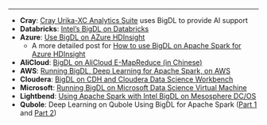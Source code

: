 

---

* __Cray__: [Cray Urika-XC Analytics Suite](http://www.cray.com/products/analytics/urika-xc) uses BigDL to provide AI support
* __Databricks__: [Intel’s BigDL on Databricks](https://databricks.com/blog/2017/02/09/intels-bigdl-databricks.html)
* __Azure__: [Use BigDL on AZure HDInsight](https://azure.microsoft.com/en-us/blog/use-bigdl-on-hdinsight-spark-for-distributed-deep-learning/)
    * A more detailed post for [How to use BigDL on Apache Spark for Azure HDInsight](https://blogs.msdn.microsoft.com/azuredatalake/2017/03/17/how-to-use-bigdl-on-apache-spark-for-azure-hdinsight/)
* __AliCloud__: [BigDL on AliCloud E-MapReduce (in Chinese)](https://yq.aliyun.com/articles/73347)
* __AWS__: [Running BigDL, Deep Learning for Apache Spark, on AWS](https://aws.amazon.com/blogs/ai/running-bigdl-deep-learning-for-apache-spark-on-aws/)
* __Cloudera__: [BigDL on CDH and Cloudera Data Science Workbench](http://blog.cloudera.com/blog/2017/04/bigdl-on-cdh-and-cloudera-data-science-workbench/)
* __Microsoft__: [Running BigDL on Microsoft Data Science Virtual Machine](https://blogs.technet.microsoft.com/machinelearning/2017/06/20/running-bigdl-apache-spark-deep-learning-library-on-microsoft-data-science-virtual-machine/)
* __Lightbend__: [Using Apache Spark with Intel BigDL on Mesosphere DC/OS](http://developer.lightbend.com/blog/2017-06-22-bigdl-on-mesos/)
* __Qubole__: Deep Learning on Qubole Using BigDL for Apache Spark ([Part 1](https://www.qubole.com/blog/deep-learning-qubole-using-intels-bigdl-apache-spark-part-1/) and [Part 2](https://www.qubole.com/blog/deep-learning-qubole-using-bigdl-apache-spark-part-2/))
